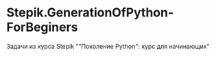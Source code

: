 # Stepik.GenerationOfPython-ForBeginers
Задачи из курса Stepik ""Поколение Python": курс для начинающих"
